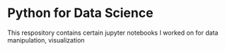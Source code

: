 # Python for Data Science 

This respository contains certain jupyter notebooks I worked on for data manipulation, visualization 
